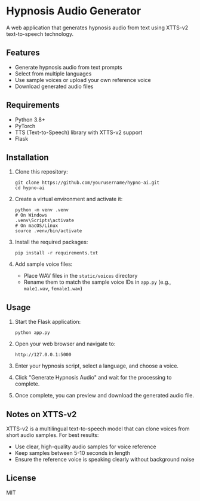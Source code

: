 # Hypnosis Audio Generator

A web application that generates hypnosis audio from text using XTTS-v2 text-to-speech technology.

## Features

- Generate hypnosis audio from text prompts
- Select from multiple languages
- Use sample voices or upload your own reference voice
- Download generated audio files

## Requirements

- Python 3.8+
- PyTorch
- TTS (Text-to-Speech) library with XTTS-v2 support
- Flask

## Installation

1. Clone this repository:
   ```
   git clone https://github.com/yourusername/hypno-ai.git
   cd hypno-ai
   ```

2. Create a virtual environment and activate it:
   ```
   python -m venv .venv
   # On Windows
   .venv\Scripts\activate
   # On macOS/Linux
   source .venv/bin/activate
   ```

3. Install the required packages:
   ```
   pip install -r requirements.txt
   ```

4. Add sample voice files:
   - Place WAV files in the `static/voices` directory
   - Rename them to match the sample voice IDs in `app.py` (e.g., `male1.wav`, `female1.wav`)

## Usage

1. Start the Flask application:
   ```
   python app.py
   ```

2. Open your web browser and navigate to:
   ```
   http://127.0.0.1:5000
   ```

3. Enter your hypnosis script, select a language, and choose a voice.

4. Click "Generate Hypnosis Audio" and wait for the processing to complete.

5. Once complete, you can preview and download the generated audio file.

## Notes on XTTS-v2

XTTS-v2 is a multilingual text-to-speech model that can clone voices from short audio samples. For best results:

- Use clear, high-quality audio samples for voice reference
- Keep samples between 5-10 seconds in length
- Ensure the reference voice is speaking clearly without background noise

## License

MIT